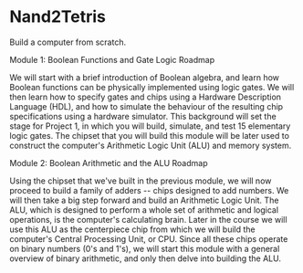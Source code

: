# Nand2Tetris
 Build a computer from scratch.
 
 Module 1: Boolean Functions and Gate Logic Roadmap
 
 We will start with a brief introduction of Boolean algebra, and learn how Boolean functions can be physically implemented using logic gates. We will then learn how to specify gates and chips using a Hardware Description Language (HDL), and how to simulate the behaviour of the resulting chip specifications using a hardware simulator. This background will set the stage for Project 1, in which you will build, simulate, and test 15 elementary logic gates. The chipset that you will build this module will be later used to construct the computer's Arithmetic Logic Unit (ALU) and memory system. 

Module 2: Boolean Arithmetic and the ALU Roadmap

 Using the chipset that we've built in the previous module, we will now proceed to build a family of adders -- chips designed to add numbers. We will then take a big step forward and build an Arithmetic Logic Unit. The ALU, which is designed to perform a whole set of arithmetic and logical operations, is the computer's calculating brain. Later in the course we will use this ALU as the centerpiece chip from which we will build the computer's Central Processing Unit, or CPU. Since all these chips operate on binary numbers (0's and 1's), we will start this module with a general overview of binary arithmetic, and only then delve into building the ALU.
